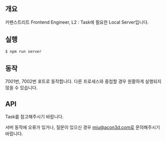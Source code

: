 
## 개요
카펜스트리트 Frontend Engineer, L2 : Task에 필요한 Local Server입니다.

## 실행
```Bash
$ npm run server
```

## 동작
7001번, 7002번 포트로 동작합니다.
다른 프로세스와 중첩할 경우 원활하게 실행되지 않을 수 있습니다.

## API
Task를 참고해주시기 바랍니다.

서버 동작에 오류가 있거나, 질문이 있으신 경우 miu@acon3d.com로 문의해주시기 바랍니다.
